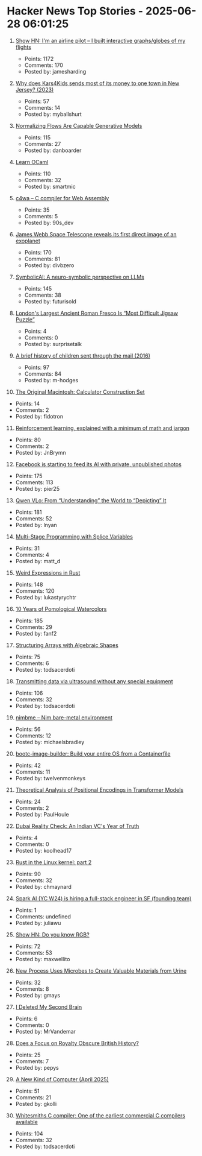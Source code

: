 # Hacker News Top Stories - 2025-06-28 06:01:25

1. [Show HN: I'm an airline pilot – I built interactive graphs/globes of my flights](https://jameshard.ing/pilot)
   - Points: 1172
   - Comments: 170
   - Posted by: jamesharding

2. [Why does Kars4Kids sends most of its money to one town in New Jersey? (2023)](https://www.mossplanet.news/p/why-does-kars4kids-sends-most-of)
   - Points: 57
   - Comments: 14
   - Posted by: myballshurt

3. [Normalizing Flows Are Capable Generative Models](https://machinelearning.apple.com/research/normalizing-flows)
   - Points: 115
   - Comments: 27
   - Posted by: danboarder

4. [Learn OCaml](https://ocaml-sf.org/learn-ocaml-public/#activity=exercises)
   - Points: 110
   - Comments: 32
   - Posted by: smartmic

5. [c4wa – C compiler for Web Assembly](https://github.com/kign/c4wa)
   - Points: 35
   - Comments: 5
   - Posted by: 90s_dev

6. [James Webb Space Telescope reveals its first direct image of an exoplanet](https://www.smithsonianmag.com/smart-news/james-webb-space-telescope-reveals-its-first-direct-image-discovery-of-an-exoplanet-180986886/)
   - Points: 170
   - Comments: 81
   - Posted by: divbzero

7. [SymbolicAI: A neuro-symbolic perspective on LLMs](https://github.com/ExtensityAI/symbolicai)
   - Points: 145
   - Comments: 38
   - Posted by: futurisold

8. [London's Largest Ancient Roman Fresco Is “Most Difficult Jigsaw Puzzle”](https://www.thisiscolossal.com/2025/06/mola-liberty-roman-fresco/)
   - Points: 4
   - Comments: 0
   - Posted by: surprisetalk

9. [A brief history of children sent through the mail (2016)](https://www.smithsonianmag.com/smart-news/brief-history-children-sent-through-mail-180959372/)
   - Points: 97
   - Comments: 84
   - Posted by: m-hodges

10. [The Original Macintosh: Calculator Construction Set](https://www.folklore.org/Calculator_Construction_Set.html)
   - Points: 14
   - Comments: 2
   - Posted by: fidotron

11. [Reinforcement learning, explained with a minimum of math and jargon](https://www.understandingai.org/p/reinforcement-learning-explained)
   - Points: 80
   - Comments: 2
   - Posted by: JnBrymn

12. [Facebook is starting to feed its AI with private, unpublished photos](https://www.theverge.com/meta/694685/meta-ai-camera-roll)
   - Points: 175
   - Comments: 113
   - Posted by: pier25

13. [Qwen VLo: From “Understanding” the World to “Depicting” It](https://qwenlm.github.io/blog/qwen-vlo/)
   - Points: 181
   - Comments: 52
   - Posted by: lnyan

14. [Multi-Stage Programming with Splice Variables](https://tsung-ju.org/icfp25/)
   - Points: 31
   - Comments: 4
   - Posted by: matt_d

15. [Weird Expressions in Rust](https://www.wakunguma.com/blog/rust-weird-expr)
   - Points: 148
   - Comments: 120
   - Posted by: lukastyrychtr

16. [10 Years of Pomological Watercolors](https://parkerhiggins.net/2025/04/10-years-of-pomological-watercolors/)
   - Points: 185
   - Comments: 29
   - Posted by: fanf2

17. [Structuring Arrays with Algebraic Shapes](https://dl.acm.org/doi/abs/10.1145/3736112.3736141)
   - Points: 75
   - Comments: 6
   - Posted by: todsacerdoti

18. [Transmitting data via ultrasound without any special equipment](https://halcy.de/blog/2025/06/27/transmitting-data-via-ultrasound-without-any-special-equipment/)
   - Points: 106
   - Comments: 32
   - Posted by: todsacerdoti

19. [nimbme – Nim bare-metal environment](https://github.com/mikra01/nimbme)
   - Points: 56
   - Comments: 12
   - Posted by: michaelsbradley

20. [bootc-image-builder: Build your entire OS from a Containerfile](https://github.com/osbuild/bootc-image-builder)
   - Points: 42
   - Comments: 11
   - Posted by: twelvenmonkeys

21. [Theoretical Analysis of Positional Encodings in Transformer Models](https://arxiv.org/abs/2506.06398)
   - Points: 24
   - Comments: 2
   - Posted by: PaulHoule

22. [Dubai Reality Check: An Indian VC's Year of Truth](https://www.dealflowiq.com/p/dubai-reality-check-an-indian-vcs)
   - Points: 4
   - Comments: 0
   - Posted by: koolhead17

23. [Rust in the Linux kernel: part 2](https://lwn.net/SubscriberLink/1025232/fbb2d90d084368e3/)
   - Points: 90
   - Comments: 32
   - Posted by: chmaynard

24. [Spark AI (YC W24) is hiring a full-stack engineer in SF (founding team)](https://www.ycombinator.com/companies/spark/jobs/kDeJlPK-software-engineer-full-stack-founding-team)
   - Points: 1
   - Comments: undefined
   - Posted by: juliawu

25. [Show HN: Do you know RGB?](https://maxwellito.github.io/do-you-know-rgb/)
   - Points: 72
   - Comments: 53
   - Posted by: maxwellito

26. [New Process Uses Microbes to Create Valuable Materials from Urine](https://newscenter.lbl.gov/2025/06/17/new-process-uses-microbes-to-create-valuable-materials-from-urine/)
   - Points: 32
   - Comments: 8
   - Posted by: gmays

27. [I Deleted My Second Brain](https://www.joanwestenberg.com/p/i-deleted-my-second-brain)
   - Points: 6
   - Comments: 0
   - Posted by: MrVandemar

28. [Does a Focus on Royalty Obscure British History?](https://www.historytoday.com/archive/head-head/does-focus-royalty-obscure-british-history)
   - Points: 25
   - Comments: 7
   - Posted by: pepys

29. [A New Kind of Computer (April 2025)](https://lightmatter.co/blog/a-new-kind-of-computer/)
   - Points: 51
   - Comments: 21
   - Posted by: gkolli

30. [Whitesmiths C compiler: One of the earliest commercial C compilers available](https://github.com/hansake/Whitesmiths-C-compiler)
   - Points: 104
   - Comments: 32
   - Posted by: todsacerdoti

